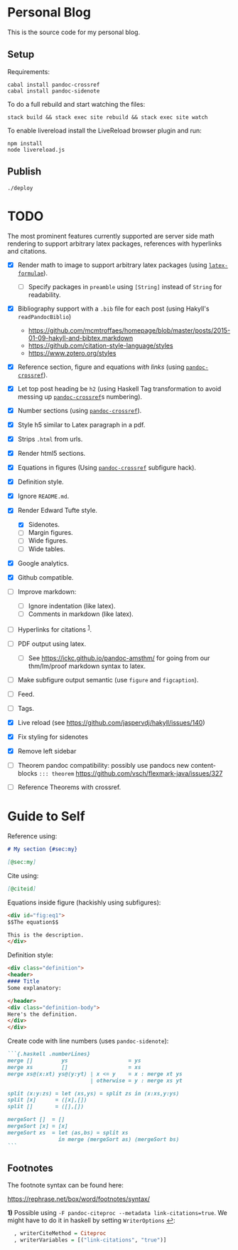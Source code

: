
# Personal Blog

This is the source code for my personal blog.

## Setup

Requirements:

```
cabal install pandoc-crossref
cabal install pandoc-sidenote
```

To do a full rebuild and start watching the files:

```
stack build && stack exec site rebuild && stack exec site watch
```

To enable livereload install the LiveReload browser plugin and run:
```
npm install
node livereload.js
```

## Publish

```
./deploy
```

# TODO

The most prominent features currently supported are server side math rendering to support arbitrary latex packages, references with hyperlinks and citations.

- [x] Render math to image to support arbitrary latex packages (using [`latex-formulae`](https://github.com/liamoc/latex-formulae)).
  - [ ] Specify packages in `preamble` using `[String]` instead of `String` for readability.
- [x] Bibliography support with a `.bib` file for each post (using Hakyll's `readPandocBiblio`)
  - https://github.com/mcmtroffaes/homepage/blob/master/posts/2015-01-09-hakyll-and-bibtex.markdown
  - https://github.com/citation-style-language/styles
  - https://www.zotero.org/styles
- [x] Reference section, figure and equations *with links* (using [`pandoc-crossref`](https://lierdakil.github.io/pandoc-crossref/)).
- [x] Let top post heading be `h2` (using Haskell Tag transformation to avoid messing up [`pandoc-crossref`]s numbering).
- [x] Number sections (using [`pandoc-crossref`]).
- [x] Style h5 similar to Latex paragraph in a pdf.
- [x] Strips `.html` from urls.
- [x] Render html5 sections.
- [x] Equations in figures (Using [`pandoc-crossref`] subfigure hack).
- [x] Definition style.
- [x] Ignore `README.md`.
- [x] Render Edward Tufte style.
  - [x] Sidenotes.
  - [ ] Margin figures.
  - [ ] Wide figures.
  - [ ] Wide tables.
- [x] Google analytics.
- [x] Github compatible.
- [ ] Improve markdown:
  - [ ] Ignore indentation (like latex).
  - [ ] Comments in markdown (like latex).
- [ ] Hyperlinks for citations <sup id="a1">[1](#link-citation-footnote)</sup>.
- [ ] PDF output using latex.
  - [ ] See https://ickc.github.io/pandoc-amsthm/ for going from our thm/lm/proof markdown syntax to latex.
- [ ] Make subfigure output semantic (use `figure` and `figcaption`).
- [ ] Feed.
- [ ] Tags.
- [x] Live reload (see https://github.com/jaspervdj/hakyll/issues/140)
- [x] Fix styling for sidenotes
- [x] Remove left sidebar
- [ ] Theorem pandoc compatibility: possibly use pandocs new content-blocks `::: theorem` https://github.com/vsch/flexmark-java/issues/327
- [ ] Reference Theorems with crossref.


# Guide to Self

Reference using:

```md
# My section {#sec:my}

[@sec:my]
```

Cite using:

```md
[@citeid]
```

Equations inside figure (hackishly using subfigures):

```md
<div id="fig:eq1">
$$The equation$$

This is the description.
</div>
```

Definition style:

```md
<div class="definition">
<header>
#### Title
Some explanatory:

</header>
<div class="definition-body">
Here's the definition.
</div>
</div>
```

Create code with line numbers (uses `pandoc-sidenote`):

~~~~~~~~~~md
```{.haskell .numberLines}
merge []         ys                   = ys
merge xs         []                   = xs
merge xs@(x:xt) ys@(y:yt) | x <= y    = x : merge xt ys
                          | otherwise = y : merge xs yt

split (x:y:zs) = let (xs,ys) = split zs in (x:xs,y:ys)
split [x]      = ([x],[])
split []       = ([],[])

mergeSort []  = []
mergeSort [x] = [x]
mergeSort xs  = let (as,bs) = split xs
                in merge (mergeSort as) (mergeSort bs)
```
~~~~~~~~~~

## Footnotes

The footnote syntax can be found here: 

https://rephrase.net/box/word/footnotes/syntax/

<b id="link-citation-footnote">1)</b>
Possible using `-F pandoc-citeproc --metadata link-citations=true`. We might have to do it in haskell by setting `WriterOptions` [↩](#a1):

```haskell
  , writerCiteMethod = Citeproc 
  , writerVariables = [("link-citations", "true")] 
```

[`pandoc-crossref`]: https://lierdakil.github.io/pandoc-crossref/
